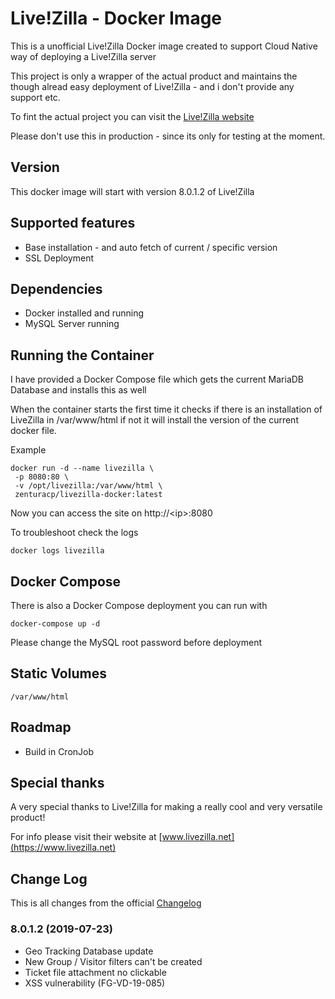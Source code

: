 # Live!Zilla - Docker Image

This is a unofficial Live!Zilla Docker image created to support Cloud Native way of deploying a Live!Zilla server

This project is only a wrapper of the actual product and maintains the though alread easy deployment of Live!Zilla - and i don't provide any support etc.

To fint the actual project you can visit the [Live!Zilla website](https://www.livezilla.net)

Please don't use this in production - since its only for testing at the moment.

## Version

This docker image will start with version 8.0.1.2 of Live!Zilla

## Supported features

* Base installation - and auto fetch of current / specific version
* SSL Deployment

## Dependencies

* Docker installed and running
* MySQL Server running

## Running the Container

I have provided a Docker Compose file which gets the current MariaDB Database and installs this as well

When the container starts the first time it checks if there is an installation of LiveZilla in /var/www/html if not it will install the version of the current docker file.

Example
```
docker run -d --name livezilla \
 -p 8080:80 \
 -v /opt/livezilla:/var/www/html \
 zenturacp/livezilla-docker:latest
```

Now you can access the site on http://\<ip\>:8080

To troubleshoot check the logs

```
docker logs livezilla
```

## Docker Compose

There is also a Docker Compose deployment you can run with

```
docker-compose up -d
```

Please change the MySQL root password before deployment

## Static Volumes

```
/var/www/html
```

## Roadmap

* Build in CronJob

## Special thanks

A very special thanks to Live!Zilla for making a really cool and very versatile product!

For info please visit their website at [www.livezilla.net](https://www.livezilla.net)

## Change Log
This is all changes from the official [Changelog](https://www.livezilla.net/changelog/en/)

### 8.0.1.2 (2019-07-23)
* Geo Tracking Database update
* New Group / Visitor filters can't be created
* Ticket file attachment no clickable
* XSS vulnerability (FG-VD-19-085)
